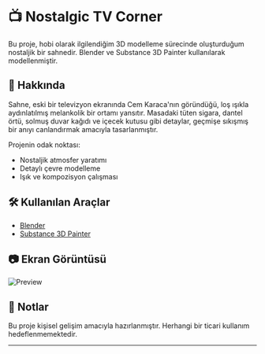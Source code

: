 # 📺 Nostalgic TV Corner

Bu proje, hobi olarak ilgilendiğim 3D modelleme sürecinde oluşturduğum nostaljik bir sahnedir. Blender ve Substance 3D Painter kullanılarak modellenmiştir.

## 🎨 Hakkında

Sahne, eski bir televizyon ekranında Cem Karaca'nın göründüğü, loş ışıkla aydınlatılmış melankolik bir ortamı yansıtır. Masadaki tüten sigara, dantel örtü, solmuş duvar kağıdı ve içecek kutusu gibi detaylar, geçmişe sıkışmış bir anıyı canlandırmak amacıyla tasarlanmıştır.

Projenin odak noktası:
- Nostaljik atmosfer yaratımı
- Detaylı çevre modelleme
- Işık ve kompozisyon çalışması

## 🛠️ Kullanılan Araçlar

- [Blender](https://www.blender.org/)
- [Substance 3D Painter](https://www.adobe.com/products/substance3d-painter.html)

## 📷 Ekran Görüntüsü

![Preview](./preview.jpg) <!-- Dosya adını kendi görselinle değiştirmen gerekebilir -->

## 💬 Notlar

Bu proje kişisel gelişim amacıyla hazırlanmıştır. Herhangi bir ticari kullanım hedeflenmemektedir.

---

